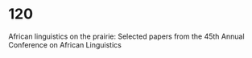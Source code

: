 # 120
African linguistics on the prairie: Selected papers from the 45th Annual Conference on African Linguistics 

